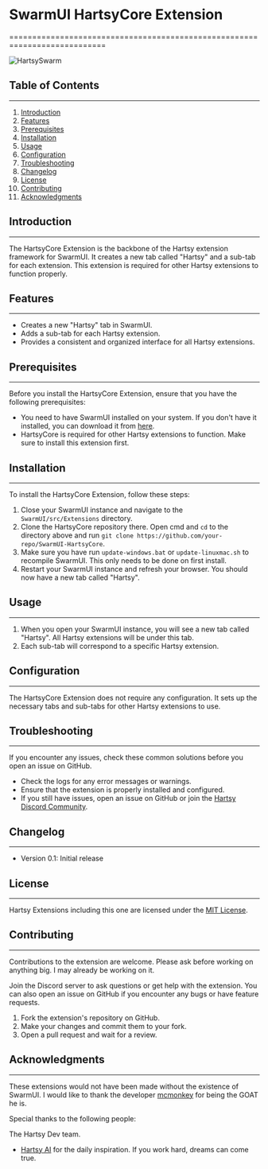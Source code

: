 # SwarmUI HartsyCore Extension
===========================================================================

![HartsySwarm](./Images/HartsySwarm.webp)

## Table of Contents
-----------------

1. [Introduction](#introduction)
2. [Features](#features)
3. [Prerequisites](#prerequisites)
4. [Installation](#installation)
5. [Usage](#usage)
6. [Configuration](#configuration)
7. [Troubleshooting](#troubleshooting)
8. [Changelog](#changelog)
9. [License](#license)
10. [Contributing](#contributing)
11. [Acknowledgments](#acknowledgments)

## Introduction
---------------

The HartsyCore Extension is the backbone of the Hartsy extension framework for SwarmUI. It creates a new tab called "Hartsy" and a sub-tab for each extension. This extension is required for other Hartsy extensions to function properly.

## Features
------------

* Creates a new "Hartsy" tab in SwarmUI.
* Adds a sub-tab for each Hartsy extension.
* Provides a consistent and organized interface for all Hartsy extensions.

## Prerequisites
----------------

Before you install the HartsyCore Extension, ensure that you have the following prerequisites:

* You need to have SwarmUI installed on your system. If you don't have it installed, you can download it from [here](https://github.com/mcmonkeyprojects/SwarmUI).
* HartsyCore is required for other Hartsy extensions to function. Make sure to install this extension first.

## Installation
--------------

To install the HartsyCore Extension, follow these steps:

1. Close your SwarmUI instance and navigate to the `SwarmUI/src/Extensions` directory.
2. Clone the HartsyCore repository there. Open cmd and `cd` to the directory above and run `git clone https://github.com/your-repo/SwarmUI-HartsyCore`.
3. Make sure you have run `update-windows.bat` or `update-linuxmac.sh` to recompile SwarmUI. This only needs to be done on first install.
4. Restart your SwarmUI instance and refresh your browser. You should now have a new tab called "Hartsy".

## Usage
--------

1. When you open your SwarmUI instance, you will see a new tab called "Hartsy". All Hartsy extensions will be under this tab.
2. Each sub-tab will correspond to a specific Hartsy extension.

## Configuration
----------------

The HartsyCore Extension does not require any configuration. It sets up the necessary tabs and sub-tabs for other Hartsy extensions to use.

## Troubleshooting
-----------------

If you encounter any issues, check these common solutions before you open an issue on GitHub.

* Check the logs for any error messages or warnings.
* Ensure that the extension is properly installed and configured.
* If you still have issues, open an issue on GitHub or join the [Hartsy Discord Community](https://discord.gg/g9WxrANX4z).

## Changelog
------------

* Version 0.1: Initial release

## License
----------

Hartsy Extensions including this one are licensed under the [MIT License](https://opensource.org/licenses/MIT).

## Contributing
---------------

Contributions to the extension are welcome. Please ask before working on anything big. I may already be working on it.

Join the Discord server to ask questions or get help with the extension. You can also open an issue on GitHub if you encounter any bugs or have feature requests.

1. Fork the extension's repository on GitHub.
2. Make your changes and commit them to your fork.
3. Open a pull request and wait for a review.

## Acknowledgments
------------------

These extensions would not have been made without the existence of SwarmUI. I would like to thank the developer [mcmonkey](https://github.com/mcmonkey4eva) for being the GOAT he is.

Special thanks to the following people:

The Hartsy Dev team. 
* [Hartsy AI](https://hartsy.ai) for the daily inspiration. If you work hard, dreams can come true.